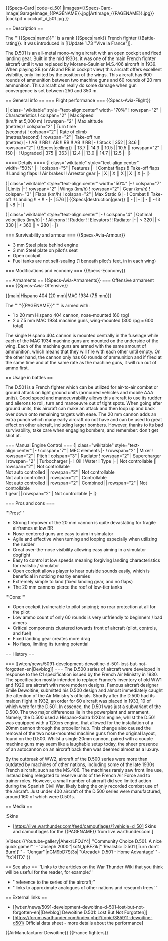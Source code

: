 {{Specs-Card
|code=d_501
|images={{Specs-Card-Image|GarageImage_{{PAGENAME}}.jpg|ArtImage_{{PAGENAME}}.jpg}}
|cockpit = cockpit_d_501.jpg
}}

== Description ==
<!-- ''In the description, the first part should be about the history of and the creation and combat usage of the aircraft, as well as its key features. In the second part, tell the reader about the aircraft in the game. Insert a screenshot of the vehicle, so that if the novice player does not remember the vehicle by name, he will immediately understand what kind of vehicle the article is talking about.'' -->
The '''{{Specs|name}}''' is a rank {{Specs|rank}} French fighter {{Battle-rating}}. It was introduced in [[Update 1.73 "Vive la France"]].

The D.501 is an all-metal mono-wing aircraft with an open cockpit and fixed landing gear. Built in the mid 1930s, it was one of the main French fighter aircraft until it was replaced by Morane-Saulnier M.S.406 aircraft in 1939. When playing SB (or AB and RB in cockpit view) this aircraft offers excellent visibility, only limited by the position of the wings. This aircraft has 600 rounds of ammunition between two machine guns and 60 rounds of 20 mm ammunition. This aircraft can really do some damage when gun convergence is set between 250 and 350 m.

== General info ==
=== Flight performance ===
{{Specs-Avia-Flight}}
<!--''Describe how the aircraft behaves in the air. Speed, manoeuvrability, acceleration and allowable loads - these are the most important characteristics of the vehicle.''-->

{| class="wikitable" style="text-align:center" width="70%"
! rowspan="2" | Characteristics
! colspan="2" | Max Speed<br>(km/h at 5,000 m)
! rowspan="2" | Max altitude<br>(metres)
! colspan="2" | Turn time<br>(seconds)
! colspan="2" | Rate of climb<br>(metres/second)
! rowspan="2" | Take-off run<br>(metres)
|-
! AB !! RB !! AB !! RB !! AB !! RB
|-
! Stock
| 352 || 346 || rowspan="2" | {{Specs|ceiling}} || 13.7 || 14.3 || 10.5 || 10.5 || rowspan="2" | 150
|-
! Upgraded
| 375 || 363 || 12.4 || 13.0 || 14.7 || 12.5
|-
|}

==== Details ====
{| class="wikitable" style="text-align:center" width="50%"
|-
! colspan="5" | Features
|-
! Combat flaps !! Take-off flaps !! Landing flaps !! Air brakes !! Arrestor gear
|-
| X || X || X || X || X     <!-- ✓ -->
|-
|}

{| class="wikitable" style="text-align:center" width="50%"
|-
! colspan="7" | Limits
|-
! rowspan="2" | Wings (km/h)
! rowspan="2" | Gear (km/h)
! colspan="3" | Flaps (km/h)
! colspan="2" | Max Static G
|-
! Combat !! Take-off !! Landing !! + !! -
|-
| 576 <!-- {{Specs|destruction|body}} --> || {{Specs|destruction|gear}} || - || - || - || ~13 || ~8
|-
|}

{| class="wikitable" style="text-align:center"
|-
! colspan="4" | Optimal velocities (km/h)
|-
! Ailerons !! Rudder !! Elevators !! Radiator
|-
| < 320 || < 330 || < 360 || > 280
|-
|}

=== Survivability and armour ===
{{Specs-Avia-Armour}}
<!-- ''Examine the survivability of the aircraft. Note how vulnerable the structure is and how secure the pilot is, whether the fuel tanks are armoured, etc. Describe the armour, if there is any, and also mention the vulnerability of other critical aircraft systems.'' -->

* 3 mm Steel plate behind engine
* 3 mm Steel plate on pilot's seat
* Open cockpit
* Fuel tanks are not self-sealing (1 beneath pilot's feet, in in each wing)

=== Modifications and economy ===
{{Specs-Economy}}

== Armaments ==
{{Specs-Avia-Armaments}}
=== Offensive armament ===
{{Specs-Avia-Offensive}}
<!-- ''Describe the offensive armament of the aircraft, if any. Describe how effective the cannons and machine guns are in a battle, and also what belts or drums are better to use. If there is no offensive weaponry, delete this subsection.'' -->
{{main|Hispano 404 (20 mm)|MAC 1934 (7.5 mm)}}

The '''''{{PAGENAME}}''''' is armed with:

* 1 x 20 mm Hispano 404 cannon, nose-mounted (60 rpg)
* 2 x 7.5 mm MAC 1934 machine guns, wing-mounted (300 rpg = 600 total)

The single Hispano 404 cannon is mounted centrally in the fuselage while each of the MAC 1934 machine guns are mounted on the underside of the wing. Each of the machine guns are armed with the same amount of ammunition, which means that they will fire with each other until empty. On the other hand, the cannon only has 60 rounds of ammunition and if fired at the same time and at the same rate as the machine guns, it will run out of ammo first.

== Usage in battles ==
<!-- ''Describe the tactics of playing in the aircraft, the features of using aircraft in a team and advice on tactics. Refrain from creating a "guide" - do not impose a single point of view, but instead, give the reader food for thought. Examine the most dangerous enemies and give recommendations on fighting them. If necessary, note the specifics of the game in different modes (AB, RB, SB).'' -->
The D.501 is a French fighter which can be utilized for air-to-air combat or ground attack on light ground units (armoured vehicles and mobile AAA units). Good speed and manoeuvrability allows this aircraft to use its rudder and ailerons to roll, turn and manoeuvre out of tight spots. When going after ground units, this aircraft can make an attack and then loop up and back over down onto remaining targets with ease. The 20 mm cannon adds an extra punch which many early aircraft do not have and can be used to great effect on other aircraft, including larger bombers. However, thanks to its bad survivability, take care when engaging bombers, and remember: don't get shot at.

=== Manual Engine Control ===
{| class="wikitable" style="text-align:center"
|-
! colspan="7" | MEC elements
|-
! rowspan="2" | Mixer
! rowspan="2" | Pitch
! colspan="3" | Radiator
! rowspan="2" | Supercharger
! rowspan="2" | Turbocharger
|-
! Oil
! Water
! Type
|-
| Not controllable || rowspan="2" | Not controllable<br>Not auto controlled || rowspan="2" | Not controllable<br>Not auto controlled || rowspan="2" | Controllable<br>Not auto controlled || rowspan="2" | Combined || rowspan="2" | Not controllable<br>1 gear || rowspan="2" | Not controllable
|-
|}

=== Pros and cons ===
<!-- ''Summarise and briefly evaluate the vehicle in terms of its characteristics and combat effectiveness. Mark its pros and cons in the bulleted list. Try not to use more than 6 points for each of the characteristics. Avoid using categorical definitions such as "bad", "good" and the like - use substitutions with softer forms such as "inadequate" and "effective".'' -->

'''Pros:'''

* Strong firepower of the 20 mm cannon is quite devastating for fragile airframes at low BR
* Nose-centered guns are easy to aim in simulator
* Agile and effective when turning and looping especially when utilizing the rudder
* Great over-the-nose visibility allowing easy aiming in a simulator dogfight
* Easy to control at low speeds meaning forgiving landing characteristics for realistic / simulator
* Open cockpit allows player to hear outside sounds easily, which is beneficial in noticing nearby enemies
* Extremely simple to land (fixed landing gear, and no flaps)
* The 20 mm cannons pierce the roof of low-tier tanks

'''Cons:'''

* Open cockpit (vulnerable to pilot sniping); no rear protection at all for the pilot
* Low ammo count of only 60 rounds is very unfriendly to beginners / bad aimers
* Critical components clustered towards front of aircraft (pilot, controls, and fuel)
* Fixed landing gear creates more drag
* No flaps, limiting its turning potential

== History ==
<!--''Describe the history of the creation and combat usage of the aircraft in more detail than in the introduction. If the historical reference turns out to be too long, take it to a separate article, taking a link to the article about the vehicle and adding a block "/ History" (example: <nowiki>https://wiki.warthunder.com/(Vehicle-name)/History</nowiki>) and add a link to it here using the <code>main</code> template. Be sure to reference text and sources by using <code><nowiki><ref></ref></nowiki></code>, as well as adding them at the end of the article with <code><nowiki><references /></nowiki></code>. This section may also include the vehicle's dev blog entry (if applicable) and the in-game encyclopedia description (under <code><nowiki>=== In-game description ===</nowiki></code>, also if applicable).''-->
=== [[wt:en/news/5091-development-dewoitine-d-501-lost-but-not-forgotten-en|Devblog]] ===
The D.500 series of aircraft were developed in response to the C1 specification issued by the French Air Ministry in 1930. The specification mostly intended to replace France's inventory of old WW1 and 1920 era aircraft with more modern designs. Famous aircraft designer Émile Dewoitine, submitted his D.500 design and almost immediately caught the attention of the Air Ministry's officials. Shortly after the D.500 had its maiden flight in 1932, an order for 60 aircraft was placed in 1933, 10 of which were for the D.501. In essence, the D.501 was just a subvariant of the D.500. The two major differences lie in the powerplant and armament. Namely, the D.500 used a Hispano-Suiza 12Xbrs engine, whilst the D.501 was equipped with a 12Xcrs engine, that allowed for the installation of a 20mm cannon through the propellor hub. This change also caused the removal of the two nose-mounted machine guns from the original layout, found on the D.500. Whilst a single 20mm cannon, paired with a couple machine guns may seem like a laughable setup today, the sheer presence of an autocannon on an aircraft back then was deemed almost as a luxury.

By the outbreak of WW2, aircraft of the D.500 series were more than outdated by machines of other nations, including some of the late 1930s French aircraft, such as the MS.406. The machines rarely saw front line use, instead being relegated to reserve units of the French Air Force and to trainer roles. However, a small number of aircraft did see limited action during the Spanish Civil War, likely being the only recorded combat use of the aircraft. Just under 400 aircraft of the D.500 series were manufactured, around 160 of which were D.501s.

== Media ==
<!-- ''Excellent additions to the article would be video guides, screenshots from the game, and photos.'' -->

;Skins
* [https://live.warthunder.com/feed/camouflages/?vehicle=d_501 Skins and camouflages for the {{PAGENAME}} from live.warthunder.com.]

;Videos
{{Youtube-gallery|AhexrLFQJY4|'''Community Choice D.501. A nice quick game!''' - ''Joseph 2000''|kdN_lpBFZik|'''Realistic: D.501 [Turn don't Burn!]''' - ''Jengar''|nGM9bD7St3s|''(Arcade): D.501 - Home Advantage''' - ''tx141TX''}}

== See also ==
''Links to the articles on the War Thunder Wiki that you think will be useful for the reader, for example:''
* ''reference to the series of the aircraft;''
* ''links to approximate analogues of other nations and research trees.''

== External links ==
<!-- ''Paste links to sources and external resources, such as:''
* ''topic on the official game forum;''
* ''other literature.'' -->

* [[wt:en/news/5091-development-dewoitine-d-501-lost-but-not-forgotten-en|[Devblog] Dewoitine D.501: Lost But Not Forgotten]]
* [https://forum.warthunder.com/index.php?/topic/385911-dewoitine-d501/ Official data sheet - more details about the performance]

{{AirManufacturer Dewoitine}}
{{France fighters}}
